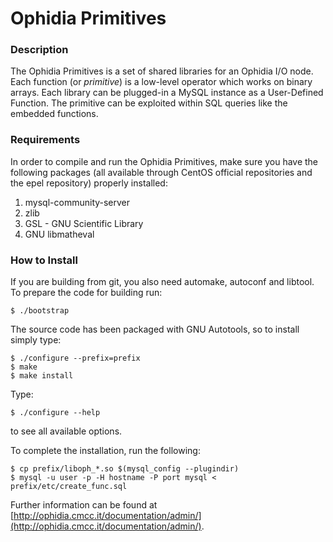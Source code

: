 # Ophidia Primitives

### Description

The Ophidia Primitives is a set of shared libraries for an Ophidia I/O node. Each function (or *primitive*) is a low-level operator which works on binary arrays. Each library can be plugged-in a MySQL instance as a User-Defined Function. The primitive can be exploited within SQL queries like the embedded functions.

### Requirements

In order to compile and run the Ophidia Primitives, make sure you have the following packages (all available through CentOS official repositories and the epel repository) properly installed:

1. mysql-community-server
2. zlib
3. GSL - GNU Scientific Library
4. GNU libmatheval

### How to Install

If you are building from git, you also need automake, autoconf and libtool. To prepare the code for building run:

```
$ ./bootstrap 
```

The source code has been packaged with GNU Autotools, so to install simply type:

```
$ ./configure --prefix=prefix
$ make
$ make install
```
Type:

```
$ ./configure --help
```

to see all available options.

To complete the installation, run the following: 

```
$ cp prefix/liboph_*.so $(mysql_config --plugindir)
$ mysql -u user -p -H hostname -P port mysql < prefix/etc/create_func.sql
```

Further information can be found at [http://ophidia.cmcc.it/documentation/admin/](http://ophidia.cmcc.it/documentation/admin/).
